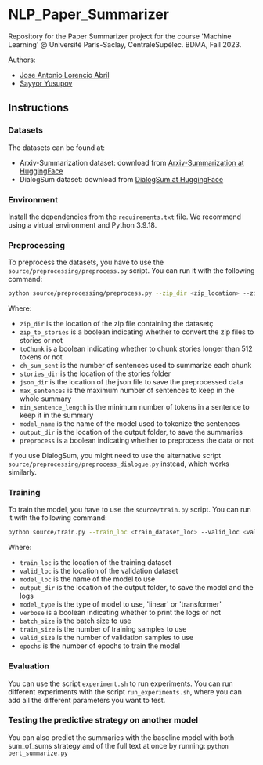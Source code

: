 # NLP_Paper_Summarizer
Repository for the Paper Summarizer project for the course 'Machine Learning' @ Université Paris-Saclay, CentraleSupélec. BDMA, Fall 2023.

Authors:
- [Jose Antonio Lorencio Abril](https://github.com/Lorenc1o)
- [Sayyor Yusupov](https://github.com/SYusupov)

## Instructions

### Datasets

The datasets can be found at:

- Arxiv-Summarization dataset: download from [Arxiv-Summarization at HuggingFace](https://huggingface.co/datasets/ccdv/arxiv-summarization)
- DialogSum dataset: download from [DialogSum at HuggingFace](https://huggingface.co/datasets/knkarthick/dialogsum)

### Environment

Install the dependencies from the `requirements.txt` file. We recommend using a virtual environment and Python 3.9.18.

### Preprocessing

To preprocess the datasets, you have to use the `source/preprocessing/preprocess.py` script. You can run it with the following command:

```bash
python source/preprocessing/preprocess.py --zip_dir <zip_location> --zip_to_stories [True/False] --toChunk [True/False] --ch_sum_sent <n_sents> --stories_dir <stories_location> --json_dir <json_location> --max_sentences <max_sents> --min_sentence_length <min_length> --model_name <model_name> --output_dir <output_dir> --preprocess [True/False]
```
Where:
- `zip_dir` is the location of the zip file containing the datasetç
- `zip_to_stories` is a boolean indicating whether to convert the zip files to stories or not
- `toChunk` is a boolean indicating whether to chunk stories longer than 512 tokens or not
- `ch_sum_sent` is the number of sentences used to summarize each chunk
- `stories_dir` is the location of the stories folder
- `json_dir` is the location of the json file to save the preprocessed data
- `max_sentences` is the maximum number of sentences to keep in the whole summary
- `min_sentence_length` is the minimum number of tokens in a sentence to keep it in the summary
- `model_name` is the name of the model used to tokenize the sentences
- `output_dir` is the location of the output folder, to save the summaries
- `preprocess` is a boolean indicating whether to preprocess the data or not

If you use DialogSum, you might need to use the alternative script `source/preprocessing/preprocess_dialogue.py` instead, which works similarly.

### Training

To train the model, you have to use the `source/train.py` script. You can run it with the following command:

```bash
python source/train.py --train_loc <train_dataset_loc> --valid_loc <validation_dataset_loc> --model_loc <path_to_model> --output_dir <output_dir> --model_type <model_type> --verbose [True/False] --batch_size <bsize> --train_size <tsize> --valid_size <vsize> --epochs <n_epochs>
```
Where:
- `train_loc` is the location of the training dataset
- `valid_loc` is the location of the validation dataset
- `model_loc` is the name of the model to use
- `output_dir` is the location of the output folder, to save the model and the logs
- `model_type` is the type of model to use, 'linear' or 'transformer'
- `verbose` is a boolean indicating whether to print the logs or not
- `batch_size` is the batch size to use
- `train_size` is the number of training samples to use
- `valid_size` is the number of validation samples to use
- `epochs` is the number of epochs to train the model

### Evaluation
You can use the script `experiment.sh` to run experiments. You can run different experiments with the script `run_experiments.sh`, where you can add all the different parameters you want to test.

### Testing the predictive strategy on another model
You can also predict the summaries with the baseline model with both sum_of_sums strategy and of the full text at once by running: `python bert_summarize.py`

